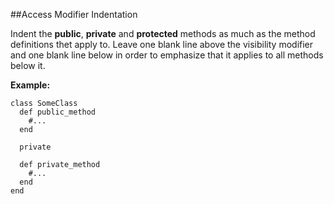 ##Access Modifier Indentation

Indent the **public**, **private** and **protected** methods as much as the method definitions thet apply
to. Leave one blank line above the visibility modifier and one blank line below in order to emphasize that it applies to all methods
below it.

**Example:**

```
class SomeClass
  def public_method
    #...
  end

  private

  def private_method
    #...
  end
end
```